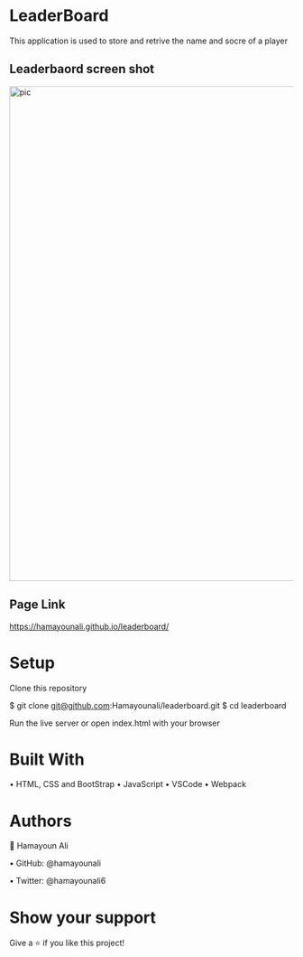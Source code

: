 # LeaderBoard
This application is used to store and retrive the name and socre of a player 

## Leaderbaord screen shot
<img width="876" alt="pic" src="https://user-images.githubusercontent.com/22744775/181828176-9e6376e7-67e0-44f3-8404-da9bf92222b6.PNG">

## Page Link 
https://hamayounali.github.io/leaderboard/

# Setup
Clone this repository

$ git clone git@github.com:Hamayounali/leaderboard.git
$ cd leaderboard

Run the live server or open index.html with your browser

# Built With

• HTML, CSS and BootStrap
• JavaScript
• VSCode
• Webpack


# Authors
👤 Hamayoun Ali

• GitHub: @hamayounali

• Twitter: @hamayounali6


# Show your support
Give a ⭐️ if you like this project!

